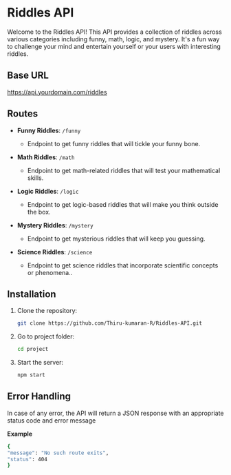# Riddles API

Welcome to the Riddles API! This API provides a collection of riddles across various categories including funny, math, logic, and mystery. It's a fun way to challenge your mind and entertain yourself or your users with interesting riddles.

## Base URL

https://api.yourdomain.com/riddles

## Routes

- **Funny Riddles**: `/funny`

  - Endpoint to get funny riddles that will tickle your funny bone.

- **Math Riddles**: `/math`

  - Endpoint to get math-related riddles that will test your mathematical skills.

- **Logic Riddles**: `/logic`

  - Endpoint to get logic-based riddles that will make you think outside the box.

- **Mystery Riddles**: `/mystery`

  - Endpoint to get mysterious riddles that will keep you guessing.

- **Science Riddles**: `/science`
  - Endpoint to get science riddles that incorporate scientific concepts or phenomena..

## Installation

1. Clone the repository:

   ```bash
   git clone https://github.com/Thiru-kumaran-R/Riddles-API.git
   ```

2. Go to project folder:

   ```bash
   cd project
   ```

3. Start the server:

   ```bash
   npm start
   ```

## Error Handling

In case of any error, the API will return a JSON response with an appropriate status code and error message

**Example**

```bash
{
"message": "No such route exits",
"status": 404
}
```
